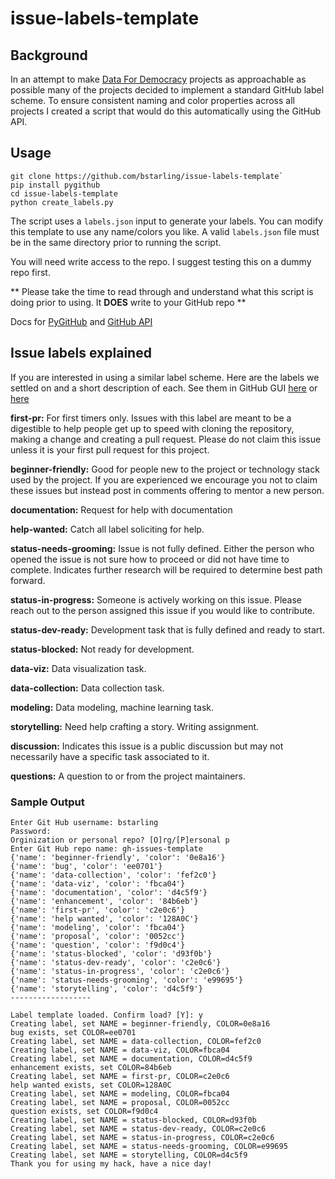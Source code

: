 # issue-labels-template

## Background
In an attempt to make [Data For Democracy](https://github.com/Data4Democracy) projects as approachable as possible many of the projects decided to implement a standard GitHub label scheme. To ensure consistent naming and color properties across all projects I created a script that would do this automatically using the GitHub API.

## Usage
```
git clone https://github.com/bstarling/issue-labels-template`
pip install pygithub
cd issue-labels-template
python create_labels.py
```
The script uses a `labels.json` input to generate your labels. You can modify this template to use any name/colors you like. A valid `labels.json` file must be in the same directory prior to running the script.

You will need write access to the repo. I suggest testing this on a dummy repo first.

** Please take the time to read through and understand what this script is doing prior to using. It **DOES** write to your GitHub repo **

Docs for [PyGitHub](http://pygithub.readthedocs.io/en/latest/index.html) and [GitHub API](https://developer.github.com/)


## Issue labels explained
If you are interested in using a similar label scheme. Here are the labels we settled on and a short description of each. See them in GitHub GUI [here](https://github.com/bstarling/gh-issues-template/labels) or [here](https://github.com/Data4Democracy/assemble/issues)

**first-pr:** For first timers only. Issues with this label are meant to be a digestible to help people get up to speed with cloning the repository, making a change and creating a pull request. Please do not claim this issue unless it is your first pull request for this project.

**beginner-friendly:** Good for people new to the project or technology stack used by the project. If you are experienced we encourage you not to claim these issues but instead post in comments offering to mentor a new person.

**documentation:** Request for help with documentation

**help-wanted:** Catch all label soliciting for help.

**status-needs-grooming:** Issue is not fully defined. Either the person who opened the issue is not sure how to proceed or did not have time to complete. Indicates further research will be required to determine best path forward.

**status-in-progress:** Someone is actively working on this issue. Please reach out to the person assigned this issue if you would like to contribute.

**status-dev-ready:** Development task that is fully defined and ready to start.

**status-blocked:** Not ready for development.

**data-viz:** Data visualization task.

**data-collection:** Data collection task.

**modeling:** Data modeling, machine learning task.

**storytelling:** Need help crafting a story. Writing assignment.

**discussion:** Indicates this issue is a public discussion but may not necessarily have a specific task associated to it.

**questions:** A question to or from the project maintainers.


### Sample Output
```
Enter Git Hub username: bstarling
Password:
Orginization or personal repo? [O]rg/[P]ersonal p
Enter Git Hub repo name: gh-issues-template
{'name': 'beginner-friendly', 'color': '0e8a16'}
{'name': 'bug', 'color': 'ee0701'}
{'name': 'data-collection', 'color': 'fef2c0'}
{'name': 'data-viz', 'color': 'fbca04'}
{'name': 'documentation', 'color': 'd4c5f9'}
{'name': 'enhancement', 'color': '84b6eb'}
{'name': 'first-pr', 'color': 'c2e0c6'}
{'name': 'help wanted', 'color': '128A0C'}
{'name': 'modeling', 'color': 'fbca04'}
{'name': 'proposal', 'color': '0052cc'}
{'name': 'question', 'color': 'f9d0c4'}
{'name': 'status-blocked', 'color': 'd93f0b'}
{'name': 'status-dev-ready', 'color': 'c2e0c6'}
{'name': 'status-in-progress', 'color': 'c2e0c6'}
{'name': 'status-needs-grooming', 'color': 'e99695'}
{'name': 'storytelling', 'color': 'd4c5f9'}
------------------

Label template loaded. Confirm load? [Y]: y
Creating label, set NAME = beginner-friendly, COLOR=0e8a16
bug exists, set COLOR=ee0701
Creating label, set NAME = data-collection, COLOR=fef2c0
Creating label, set NAME = data-viz, COLOR=fbca04
Creating label, set NAME = documentation, COLOR=d4c5f9
enhancement exists, set COLOR=84b6eb
Creating label, set NAME = first-pr, COLOR=c2e0c6
help wanted exists, set COLOR=128A0C
Creating label, set NAME = modeling, COLOR=fbca04
Creating label, set NAME = proposal, COLOR=0052cc
question exists, set COLOR=f9d0c4
Creating label, set NAME = status-blocked, COLOR=d93f0b
Creating label, set NAME = status-dev-ready, COLOR=c2e0c6
Creating label, set NAME = status-in-progress, COLOR=c2e0c6
Creating label, set NAME = status-needs-grooming, COLOR=e99695
Creating label, set NAME = storytelling, COLOR=d4c5f9
Thank you for using my hack, have a nice day!
```
